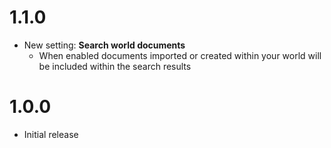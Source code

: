 # 1.1.0

- New setting: **Search world documents**
  - When enabled documents imported or created within your world will be included within the search results

# 1.0.0

- Initial release

